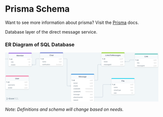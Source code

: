 # Prisma Schema

Want to see more information about prisma? Visit the [Prisma](https://www.prisma.io/) docs.

Database layer of the direct message service.

### ER Diagram of SQL Database

![SQL ER Diagram](./MessageServiceSQL.png)

_Note: Definitions and schema will change based on needs._
